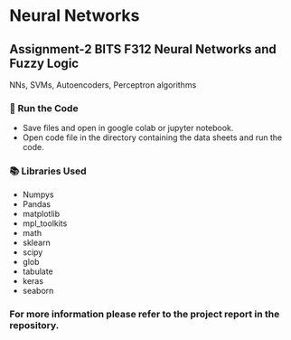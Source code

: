 # Neural Networks
## Assignment-2 BITS F312 Neural Networks and Fuzzy Logic

NNs, SVMs, Autoencoders, Perceptron algorithms

### :key: Run the Code
* Save files and open in google colab or jupyter notebook.
* Open code file in the directory containing the data sheets and run the code.

### :books: Libraries Used
* Numpys
* Pandas
* matplotlib
* mpl_toolkits
* math
* sklearn
* scipy
* glob
* tabulate
* keras
* seaborn

### For more information please refer to the project report in the repository. 

